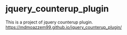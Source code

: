 # jquery_counterup_plugin
This is a project of jquery counterup plugin.
https://mdmoazzem99.github.io/jquery_counterup_plugin/
